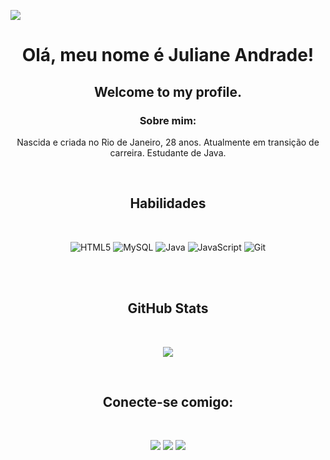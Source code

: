 ![](https://capsule-render.vercel.app/api?type=waving&color=6714a6&height=120&section=heade)

<div align="center">

# Olá, meu nome é Juliane Andrade!


## Welcome to my profile.

### <strong> Sobre mim:</strong> 

Nascida e criada no Rio de Janeiro, 28 anos. Atualmente em transição de carreira.
Estudante de Java.
 </div>
 <br>

<div align="center">

## Habilidades 
<br>

![HTML5](https://img.shields.io/badge/HTML-E34F26?style=for-the-badge&logo=html5&logoColor=white) ![MySQL](https://img.shields.io/badge/mysql-%2300f.svg?style=for-the-badge&logo=mysql&logoColor=white) ![Java](https://img.shields.io/badge/java-%23ED8B00.svg?style=for-the-badge&logo=openjdk&logoColor=white) ![JavaScript](https://img.shields.io/badge/JavaScript-F7DF1E?style=for-the-badge&logo=javascript&logoColor=black) ![Git](https://img.shields.io/badge/Git-F05032?style=for-the-badge&logo=git&logoColor=white)

</div>
<br>
<br>

<div align="center">

## GitHub Stats
<br>

![](https://github-readme-stats.vercel.app/api?username=julianeandradess&show_icons=true&theme=midnight-purple)
</div>

<br>

<div align="center">

##  Conecte-se comigo:

<br>  

<a href="https://instagram.com/julianeandradess?utm_source=qr&igshid=MzNlNGNkZWQ4Mg%3D%3D" target="_blank"><img src="https://img.shields.io/badge/-Instagram-%23E4405F?style=for-the-badge&logo=instagram&logoColor=white" target="_blank"></a> <a href= "mailto:julianeandradesilva@outlook.com"><img src="https://img.shields.io/badge/-Email-000?style=for-the-badge&logo=microsoft-outlook&logoColor=E94D5F" target="_blank"></a> <a href="https://www.linkedin.com/in/julianeandrade-dev/" target="_blank"><img src="https://img.shields.io/badge/Linkedlin-0000FF?style=for-the-badge&logo=linkedlin&logoColor=blue" target="_blank"></a>
  
</div> 
